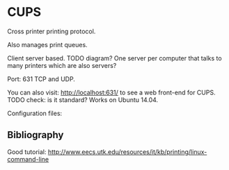 # CUPS

Cross printer printing protocol.

Also manages print queues.

Client server based. TODO diagram? One server per computer that talks to many printers which are also servers?

Port: 631 TCP and UDP.

You can also visit: <http://localhost:631/> to see a web front-end for CUPS. TODO check: is it standard? Works on Ubuntu 14.04.

Configuration files:

## Bibliography

Good tutorial: <http://www.eecs.utk.edu/resources/it/kb/printing/linux-command-line>
